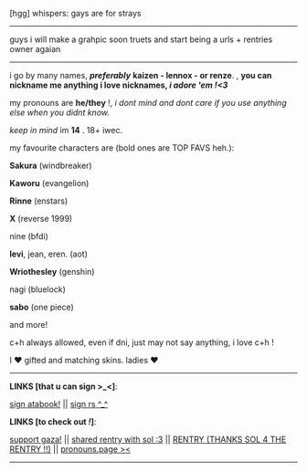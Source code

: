 [hgg] whispers: gays are for strays 

---

guys i will make a grahpic soon truets and start being a urls + rentries owner agaian

--- 

i go by many names, ***preferably*** **kaizen - lennox - or renze**.  , **you can nickname me anything i love nicknames, *i adore 'em !<3***

my pronouns are **he/they** !, *i dont mind and dont care if you use anything else when you didnt know.*

*keep in mind* im **14** . 18+ iwec.



my favourite characters are (bold ones are TOP FAVS heh.):

**Sakura** (windbreaker)

**Kaworu** (evangelion)

**Rinne** (enstars)

**X** (reverse 1999)

nine (bfdi)

**levi**, jean, eren. (aot)

**Wriothesley** (genshin)

nagi (bluelock)

**sabo** (one piece)

and more!


c+h always allowed, even if dni, just may not say anything, i love c+h !

I ❤️ gifted and matching skins. ladies ❤️


---
**LINKS [that u can sign >_<]**:

 [sign atabook!](https://callmeyourangel.atabook.org/)
||
[sign rs ^_^](https://retrospring.net/@lennxoxp)

**LINKS [to check out *!*]**:

[support gaza!](https://rentry.co/hearts4gaza)
||
[shared rentry with sol :3](https://rentry.co/sharedbetweengays)
||
[RENTRY (THANKS SOL 4 THE RENTRY !!)](https://rentry.co/kai-angel)
||
[pronouns.page ><](https://en.pronouns.page/@angelz-kai)


---
